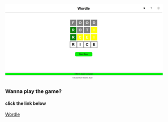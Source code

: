 
![Image](/wordle.jpg)



### Wanna play the game? 

#### click the link below
[Wordle](https://sudarshan-wordle.netlify.app/)


